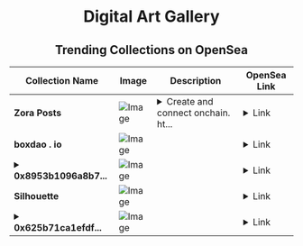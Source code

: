 <div align="center">

# Digital Art Gallery

## Trending Collections on OpenSea

| Collection Name                       | Image                                                                                     | Description                       | OpenSea Link                                                                                          |
|---------------------------------------|-------------------------------------------------------------------------------------------|-----------------------------------|--------------------------------------------------------------------------------------------------------|
| **Zora Posts** | ![Image](https://i.seadn.io/s/raw/files/4f6e68a75935f9f96246193b47be929f.jpg?w=500&auto=format?w=200&auto=format) | <details><summary>Create and connect onchain. ht...</summary>Create and connect onchain. https://zora.co</details> | <details><summary>Link</summary>[Zora Posts](https://opensea.io/collection/zora-posts-10770)</details> |
| **boxdao . io** | ![Image](https://i.seadn.io/s/raw/files/f8a86aa90a2cee21c4eb5a03af9d21a8.png?w=500&auto=format?w=200&auto=format) |  | <details><summary>Link</summary>[boxdao . io](https://opensea.io/collection/boxdao-io-1)</details> |
| **<details><summary>0x8953b1096a8b7...</summary>0x8953b1096a8b7cbe74cc4a59a47f99d39b32942f</details>** | ![Image](https://i.seadn.io/s/raw/files/662371d5e0a8665a35b37f8206b4c8fe.jpg?w=500&auto=format?w=200&auto=format) |  | <details><summary>Link</summary>[0x8953b1096a8b7cbe74cc4a59a47f99d39b32942f](https://opensea.io/collection/0x8953b1096a8b7cbe74cc4a59a47f99d39b32942f)</details> |
| **Silhouette** | ![Image](https://i.seadn.io/s/raw/files/0a70b0a32abc516a5afef2ddfbd5bacf.jpg?w=500&auto=format?w=200&auto=format) |  | <details><summary>Link</summary>[Silhouette](https://opensea.io/collection/silhouette-35)</details> |
| **<details><summary>0x625b71ca1efdf...</summary>0x625b71ca1efdf32d7473bd25964f4829a88ae935</details>** | ![Image](https://i.seadn.io/s/raw/files/662371d5e0a8665a35b37f8206b4c8fe.jpg?w=500&auto=format?w=200&auto=format) |  | <details><summary>Link</summary>[0x625b71ca1efdf32d7473bd25964f4829a88ae935](https://opensea.io/collection/0x625b71ca1efdf32d7473bd25964f4829a88ae935)</details> |

</div>